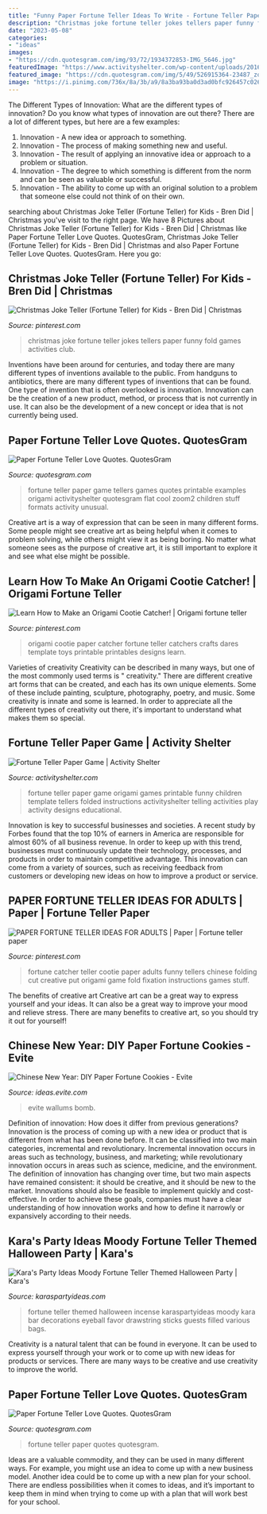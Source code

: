 ```yaml
---
title: "Funny Paper Fortune Teller Ideas To Write - Fortune Teller Paper Game Tellers Games Quotes Printable Examples Origami Activityshelter Quotesgram Flat Cool Zoom2 Children Stuff Formats Activity Unusual"
description: "Christmas joke fortune teller jokes tellers paper funny fold games activities club"
date: "2023-05-08"
categories:
- "ideas"
images:
- "https://cdn.quotesgram.com/img/93/72/1934372853-IMG_5646.jpg"
featuredImage: "https://www.activityshelter.com/wp-content/uploads/2016/05/fortune-teller-paper-game-2016.jpg"
featured_image: "https://cdn.quotesgram.com/img/5/49/526915364-23487_zoom2.jpg"
image: "https://i.pinimg.com/736x/8a/3b/a9/8a3ba93ba0d3ad0bfc926457c02629ac.jpg"
---
```



The Different Types of Innovation: What are the different types of innovation?
Do you know what types of innovation are out there? There are a lot of different types, but here are a few examples: 
1. Innovation - A new idea or approach to something. 
2. Innovation - The process of making something new and useful. 
3. Innovation - The result of applying an innovative idea or approach to a problem or situation. 
4. Innovation - The degree to which something is different from the norm and can be seen as valuable or successful. 
5. Innovation - The ability to come up with an original solution to a problem that someone else could not think of on their own.

	

		
searching about Christmas Joke Teller (Fortune Teller) for Kids - Bren Did | Christmas you've visit to the right page. We have 8 Pictures about Christmas Joke Teller (Fortune Teller) for Kids - Bren Did | Christmas like Paper Fortune Teller Love Quotes. QuotesGram, Christmas Joke Teller (Fortune Teller) for Kids - Bren Did | Christmas and also Paper Fortune Teller Love Quotes. QuotesGram. Here you go:
		
    
## Christmas Joke Teller (Fortune Teller) For Kids - Bren Did | Christmas

<img loading=lazy src="https://i.pinimg.com/736x/8a/3b/a9/8a3ba93ba0d3ad0bfc926457c02629ac.jpg" onerror="this.onerror=null;this.src='https://tse1.mm.bing.net/th?id=OIP.MRstMG90ItOIcBZPp6voeQHaJQ&amp;pid=15.1';" alt="Christmas Joke Teller (Fortune Teller) for Kids - Bren Did | Christmas">

_Source: pinterest.com_

>christmas joke fortune teller jokes tellers paper funny fold games activities club. 

	

Inventions have been around for centuries, and today there are many different types of inventions available to the public. From handguns to antibiotics, there are many different types of inventions that can be found. One type of invention that is often overlooked is innovation. Innovation can be the creation of a new product, method, or process that is not currently in use. It can also be the development of a new concept or idea that is not currently being used.

    
## Paper Fortune Teller Love Quotes. QuotesGram

<img loading=lazy src="https://cdn.quotesgram.com/img/5/49/526915364-23487_zoom2.jpg" onerror="this.onerror=null;this.src='https://tse3.mm.bing.net/th?id=OIP.oJ122BpQnGMo4FMKXYILyAHaHa&amp;pid=15.1';" alt="Paper Fortune Teller Love Quotes. QuotesGram">

_Source: quotesgram.com_

>fortune teller paper game tellers games quotes printable examples origami activityshelter quotesgram flat cool zoom2 children stuff formats activity unusual. 

	

Creative art is a way of expression that can be seen in many different forms. Some people might see creative art as being helpful when it comes to problem solving, while others might view it as being boring. No matter what someone sees as the purpose of creative art, it is still important to explore it and see what else might be possible.

    
## Learn How To Make An Origami Cootie Catcher! | Origami Fortune Teller

<img loading=lazy src="https://i.pinimg.com/736x/6c/af/02/6caf028df512c3673987524b2b5177af--origami-printables-paper-toys.jpg" onerror="this.onerror=null;this.src='https://tse1.mm.bing.net/th?id=OIP.MxxR6cnhI5Le931pf2ZuyQHaHa&amp;pid=15.1';" alt="Learn How to Make an Origami Cootie Catcher! | Origami fortune teller">

_Source: pinterest.com_

>origami cootie paper catcher fortune teller catchers crafts dares template toys printable printables designs learn. 

	

Varieties of creativity
Creativity can be described in many ways, but one of the most commonly used terms is " creativity." There are different creative art forms that can be created, and each has its own unique elements. Some of these include painting, sculpture, photography, poetry, and music. Some creativity is innate and some is learned. In order to appreciate all the different types of creativity out there, it's important to understand what makes them so special.

    
## Fortune Teller Paper Game | Activity Shelter

<img loading=lazy src="https://www.activityshelter.com/wp-content/uploads/2016/05/fortune-teller-paper-game-2016.jpg" onerror="this.onerror=null;this.src='https://tse2.mm.bing.net/th?id=OIP.rYjvbyeBYB9TTtKpiTUyOQHaHa&amp;pid=15.1';" alt="Fortune Teller Paper Game | Activity Shelter">

_Source: activityshelter.com_

>fortune teller paper game origami games printable funny children template tellers folded instructions activityshelter telling activities play activity designs educational. 

	

Innovation is key to successful businesses and societies. A recent study by Forbes found that the top 10% of earners in America are responsible for almost 60% of all business revenue. In order to keep up with this trend, businesses must continuously update their technology, processes, and products in order to maintain competitive advantage. This innovation can come from a variety of sources, such as receiving feedback from customers or developing new ideas on how to improve a product or service.

    
## PAPER FORTUNE TELLER IDEAS FOR ADULTS | Paper | Fortune Teller Paper

<img loading=lazy src="https://i.pinimg.com/736x/5d/35/fa/5d35fa5fb24b4e9f92be2e733ea767ae.jpg" onerror="this.onerror=null;this.src='https://tse3.mm.bing.net/th?id=OIP.1k7GzRs3SZu8gziDoLe71wHaHg&amp;pid=15.1';" alt="PAPER FORTUNE TELLER IDEAS FOR ADULTS | Paper | Fortune teller paper">

_Source: pinterest.com_

>fortune catcher teller cootie paper adults funny tellers chinese folding cut creative put origami game fold fixation instructions games stuff. 

	

The benefits of creative art
Creative art can be a great way to express yourself and your ideas. It can also be a great way to improve your mood and relieve stress. There are many benefits to creative art, so you should try it out for yourself!

    
## Chinese New Year: DIY Paper Fortune Cookies - Evite

<img loading=lazy src="https://ideas.evite.com/media/Blog-DIY-Fortune-Cookies-JB-1200.jpg" onerror="this.onerror=null;this.src='https://tse2.mm.bing.net/th?id=OIP.zVqJt1j8bOXhxEEWV7CB1AHaKF&amp;pid=15.1';" alt="Chinese New Year: DIY Paper Fortune Cookies - Evite">

_Source: ideas.evite.com_

>evite wallums bomb. 

	

Definition of innovation: How does it differ from previous generations?
Innovation is the process of coming up with a new idea or product that is different from what has been done before. It can be classified into two main categories, incremental and revolutionary. Incremental innovation occurs in areas such as technology, business, and marketing; while revolutionary innovation occurs in areas such as science, medicine, and the environment. 
The definition of innovation has changing over time, but two main aspects have remained consistent: it should be creative, and it should be new to the market. Innovations should also be feasible to implement quickly and cost-effective. In order to achieve these goals, companies must have a clear understanding of how innovation works and how to define it narrowly or expansively according to their needs.

    
## Kara&#039;s Party Ideas Moody Fortune Teller Themed Halloween Party | Kara&#039;s

<img loading=lazy src="https://karaspartyideas.com/wp-content/uploads/2018/09/Fortune-Teller-Themed-Halloween-Party-by-Karas-Party-Ideas-for-Canon-with-FREE-Printables-33.jpg" onerror="this.onerror=null;this.src='https://tse4.mm.bing.net/th?id=OIP.2m1Ev0CRSkoBghwA-jGYMQHaLH&amp;pid=15.1';" alt="Kara&#039;s Party Ideas Moody Fortune Teller Themed Halloween Party | Kara&#039;s">

_Source: karaspartyideas.com_

>fortune teller themed halloween incense karaspartyideas moody kara bar decorations eyeball favor drawstring sticks guests filled various bags. 

	

Creativity is a natural talent that can be found in everyone. It can be used to express yourself through your work or to come up with new ideas for products or services. There are many ways to be creative and use creativity to improve the world.

    
## Paper Fortune Teller Love Quotes. QuotesGram

<img loading=lazy src="https://cdn.quotesgram.com/img/93/72/1934372853-IMG_5646.jpg" onerror="this.onerror=null;this.src='https://tse1.mm.bing.net/th?id=OIP.k5GwR7Ifo7z8kuukr80v-QHaFi&amp;pid=15.1';" alt="Paper Fortune Teller Love Quotes. QuotesGram">

_Source: quotesgram.com_

>fortune teller paper quotes quotesgram. 

	

Ideas are a valuable commodity, and they can be used in many different ways. For example, you might use an idea to come up with a new business model. Another idea could be to come up with a new plan for your school. There are endless possibilities when it comes to ideas, and it’s important to keep them in mind when trying to come up with a plan that will work best for your school.

